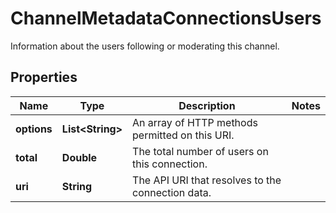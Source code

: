 

# ChannelMetadataConnectionsUsers

Information about the users following or moderating this channel.

## Properties

| Name | Type | Description | Notes |
|------------ | ------------- | ------------- | -------------|
|**options** | **List&lt;String&gt;** | An array of HTTP methods permitted on this URI. |  |
|**total** | **Double** | The total number of users on this connection. |  |
|**uri** | **String** | The API URI that resolves to the connection data. |  |



